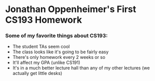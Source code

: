 # Jonathan Oppenheimer's First CS193 Homework 

### Some of my favorite things about CS193:
- The student TAs seem cool 
- The class looks like it's going to be fairly easy 
- There's only homework every 2 weeks or so
- It'll affect my GPA (unlike CS191) 
- It's in a much better lecture hall than any of my other lectures (we actually get little desks)
